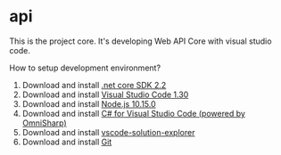 # api
This is the project core. It's developing Web API Core with visual studio code. 

How to setup development environment?
<ol>
  <li>Download and install <a href="https://dotnet.microsoft.com/download">.net core SDK 2.2</a></li>
  <li>Download and install <a href="https://code.visualstudio.com/">Visual Studio Code 1.30</a></li>
  <li>Download and install <a href="https://nodejs.org/en/">Node.js 10.15.0</a></li>
  <li>Download and install <a href="https://marketplace.visualstudio.com/items?itemName=ms-vscode.csharp">C# for Visual Studio Code (powered by OmniSharp)</a></li>
  <li>Download and install <a href="https://marketplace.visualstudio.com/items?itemName=fernandoescolar.vscode-solution-explorer">vscode-solution-explorer</a></li>
  <li>Download and install <a href="https://git-scm.com/">Git</a></li>
</ol>
